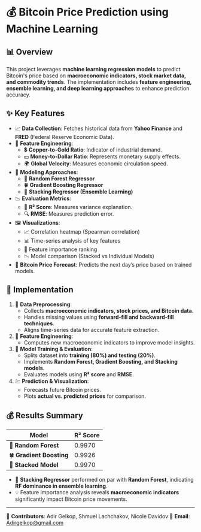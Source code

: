 # 💰 Bitcoin Price Prediction using Machine Learning

## 📊 Overview

This project leverages **machine learning regression models** to predict Bitcoin's price based on **macroeconomic indicators, stock market data, and commodity trends**. The implementation includes **feature engineering, ensemble learning, and deep learning approaches** to enhance prediction accuracy.

## ✨ Key Features

- 📈 **Data Collection**: Fetches historical data from **Yahoo Finance** and **FRED** (Federal Reserve Economic Data).
- 🧠 **Feature Engineering**:
  - 💲 **Copper-to-Gold Ratio**: Indicator of industrial demand.
  - 💵 **Money-to-Dollar Ratio**: Represents monetary supply effects.
  - 🌍 **Global Velocity**: Measures economic circulation speed.
- 🤖 **Modeling Approaches**:
  - 🌲 **Random Forest Regressor**
  - 🍀 **Gradient Boosting Regressor**
  - 🎨 **Stacking Regressor (Ensemble Learning)**
- 📉 **Evaluation Metrics**:
  - 🔢 **R² Score**: Measures variance explanation.
  - 🔍 **RMSE**: Measures prediction error.
- 🖼 **Visualizations**:
  - 📈 Correlation heatmap (Spearman correlation)
  - 📊 Time-series analysis of key features
  - 📜 Feature importance ranking
  - 📉 Model comparison (Stacked vs Individual Models)
- 🚀 **Bitcoin Price Forecast**: Predicts the next day’s price based on trained models.

## 🔧 Implementation

1. 📄 **Data Preprocessing**:
   - Collects **macroeconomic indicators, stock prices, and Bitcoin data**.
   - Handles missing values using **forward-fill and backward-fill techniques**.
   - Aligns time-series data for accurate feature extraction.
2. 🧠 **Feature Engineering**:
   - Computes new macroeconomic indicators to improve model insights.
3. 🤖 **Model Training & Evaluation**:
   - Splits dataset into **training (80%) and testing (20%)**.
   - Implements **Random Forest, Gradient Boosting, and Stacking models**.
   - Evaluates models using **R² score** and **RMSE**.
4. 💹 **Prediction & Visualization**:
   - Forecasts future Bitcoin prices.
   - Plots **actual vs. predicted prices** for comparison.

## 💰 Results Summary

| Model                          | R² Score |
| ------------------------------ | -------- |
| 🌲 **Random Forest**           | 0.9970   |
| 🍀 **Gradient Boosting**       | 0.9926   |
| 🎨 **Stacked Model**           | 0.9970   |

- 🔎 **Stacking Regressor** performed on par with **Random Forest**, indicating **RF dominance in ensemble learning**.
- 💡 Feature importance analysis reveals **macroeconomic indicators** significantly impact Bitcoin price movements.

---

📝 **Contributors**: Adir Gelkop, Shmuel Lachchakov, Nicole Davidov
🔗 **Email**: Adirgelkop@gmail.com

